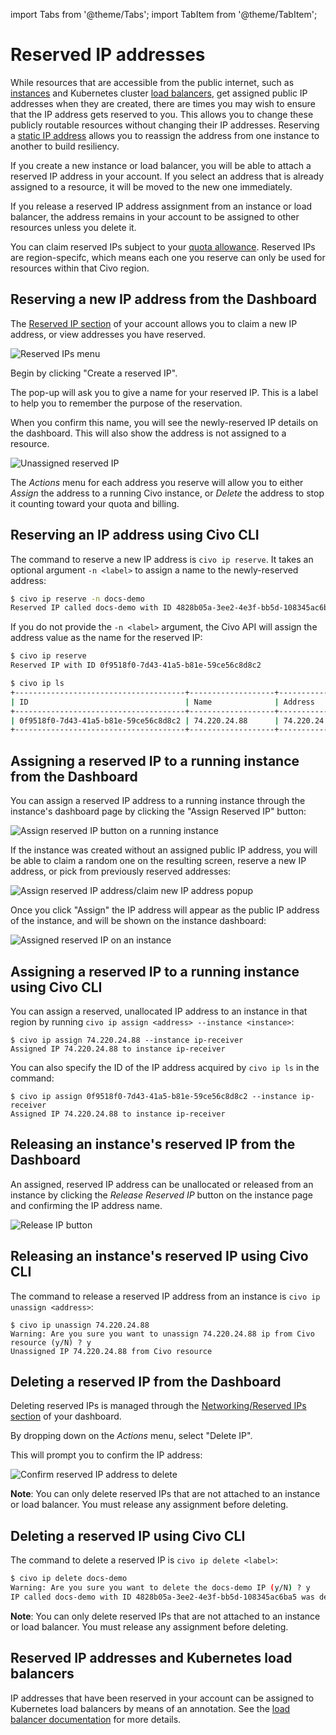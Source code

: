 import Tabs from '@theme/Tabs';
import TabItem from '@theme/TabItem';

# Reserved IP addresses

While resources that are accessible from the public internet, such as [instances](../compute/instances-introduction) and Kubernetes cluster [load balancers](../kubernetes/load-balancers.md), get assigned public IP addresses when they are created, there are times you may wish to ensure that the IP address gets reserved to you. This allows you to change these publicly routable resources without changing their IP addresses. Reserving a [static IP address](https://dashboard.civo.com/reserved-ips) allows you to reassign the address from one instance to another to build resiliency.

If you create a new instance or load balancer, you will be able to attach a reserved IP address in your account. If you select an address that is already assigned to a resource, it will be moved to the new one immediately.

If you release a reserved IP address assignment from an instance or load balancer, the address remains in your account to be assigned to other resources unless you delete it.

You can claim reserved IPs subject to your [quota allowance](../account/quota). Reserved IPs are region-specifc, which means each one you reserve can only be used for resources within that Civo region.

<Tabs groupId="reserve-ip">

<TabItem value="dashboard" label="Dashboard">

## Reserving a new IP address from the Dashboard

The [Reserved IP section](https://dashboard.civo.com/reserved-ips) of your account allows you to claim a new IP address, or view addresses you have reserved.

![Reserved IPs menu](images/reserved-ips-menu.png)

Begin by clicking "Create a reserved IP".

The pop-up will ask you to give a name for your reserved IP. This is a label to help you to remember the purpose of the reservation.

When you confirm this name, you will see the newly-reserved IP details on the dashboard. This will also show the address is not assigned to a resource.

![Unassigned reserved IP](images/reserved-ip-unassigned.png)

The *Actions* menu for each address you reserve will allow you to either *Assign* the address to a running Civo instance, or *Delete* the address to stop it counting toward your quota and billing.

</TabItem>

<TabItem value="civo-cli" label="Civo CLI">

## Reserving an IP address using Civo CLI

The command to reserve a new IP address is `civo ip reserve`. It takes an optional argument `-n <label>` to assign a name to the newly-reserved address:

```bash
$ civo ip reserve -n docs-demo
Reserved IP called docs-demo with ID 4828b05a-3ee2-4e3f-bb5d-108345ac6ba5
```

If you do not provide the `-n <label>` argument, the Civo API will assign the address value as the name for the reserved IP:

```bash
$ civo ip reserve
Reserved IP with ID 0f9518f0-7d43-41a5-b81e-59ce56c8d8c2

$ civo ip ls
+--------------------------------------+-------------------+--------------+-------------------+
| ID                                   | Name              | Address      | Assigned To(type) |
+--------------------------------------+-------------------+--------------+-------------------+
| 0f9518f0-7d43-41a5-b81e-59ce56c8d8c2 | 74.220.24.88      | 74.220.24.88 | No resource       |
+--------------------------------------+-------------------+--------------+-------------------+
```

</TabItem>
</Tabs>

<Tabs groupId="assign-ip-to-instance">

<TabItem value="dashboard" label="Dashboard">

## Assigning a reserved IP to a running instance from the Dashboard

You can assign a reserved IP address to a running instance through the instance's dashboard page by clicking the "Assign Reserved IP" button:

![Assign reserved IP button on a running instance](images/assign-reserved-ip-to-instance-1.png)

If the instance was created without an assigned public IP address, you will be able to claim a random one on the resulting screen, reserve a new IP address, or pick from previously reserved addresses:

![Assign reserved IP address/claim new IP address popup](images/assign-reserved-ip-to-instance-2.png)

Once you click "Assign" the IP address will appear as the public IP address of the instance, and will be shown on the instance dashboard:

![Assigned reserved IP on an instance](images/reserved-ip-assigned.png)
</TabItem>

<TabItem value="civo-cli" label="Civo CLI">

## Assigning a reserved IP to a running instance using Civo CLI

You can assign a reserved, unallocated IP address to an instance in that region by running `civo ip assign <address> --instance <instance>`:

```console
$ civo ip assign 74.220.24.88 --instance ip-receiver
Assigned IP 74.220.24.88 to instance ip-receiver
```

You can also specify the ID of the IP address acquired by `civo ip ls` in the command:

```
$ civo ip assign 0f9518f0-7d43-41a5-b81e-59ce56c8d8c2 --instance ip-receiver
Assigned IP 74.220.24.88 to instance ip-receiver
```

</TabItem>
</Tabs>

<Tabs groupId="release-reserved-ip">

<TabItem value="dashboard" label="Dashboard">

## Releasing an instance's reserved IP from the Dashboard

An assigned, reserved IP address can be unallocated or released from an instance by clicking the *Release Reserved IP* button on the instance page and confirming the IP address name.

![Release IP button](images/release-ip.png)

</TabItem>

<TabItem value="civo-cli" label="Civo CLI">

## Releasing an instance's reserved IP using Civo CLI

The command to release a reserved IP address from an instance is `civo ip unassign <address>`:

```console
$ civo ip unassign 74.220.24.88
Warning: Are you sure you want to unassign 74.220.24.88 ip from Civo resource (y/N) ? y
Unassigned IP 74.220.24.88 from Civo resource
```

</TabItem>
</Tabs>

<Tabs groupId="delete-reserved-ip">

<TabItem value="dashboard" label="Dashboard">

## Deleting a reserved IP from the Dashboard

Deleting reserved IPs is managed through the [Networking/Reserved IPs section](https://dashboard.civo.com/reserved-ips) of your dashboard.

By dropping down on the *Actions* menu, select "Delete IP".

This will prompt you to confirm the IP address:

![Confirm reserved IP address to delete](images/delete-reserved-ip.png)

**Note**: You can only delete reserved IPs that are not attached to an instance or load balancer. You must release any assignment before deleting.

</TabItem>

<TabItem value="civo-cli" label="Civo CLI">

## Deleting a reserved IP using Civo CLI

The command to delete a reserved IP is `civo ip delete <label>`:

```bash
$ civo ip delete docs-demo
Warning: Are you sure you want to delete the docs-demo IP (y/N) ? y
IP called docs-demo with ID 4828b05a-3ee2-4e3f-bb5d-108345ac6ba5 was deleted
```

**Note**: You can only delete reserved IPs that are not attached to an instance or load balancer. You must release any assignment before deleting.

</TabItem>
</Tabs>

## Reserved IP addresses and Kubernetes load balancers

IP addresses that have been reserved in your account can be assigned to Kubernetes load balancers by means of an annotation. See the [load balancer documentation](../kubernetes/load-balancers.md#reserved-ip-address) for more details.

